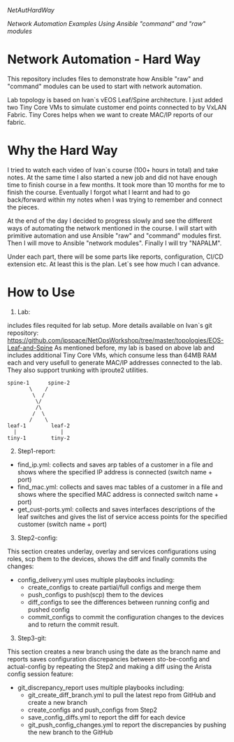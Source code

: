 *NetAutHardWay*

*Network Automation Examples Using Ansible "command" and "raw" modules*

# Network Automation - Hard Way
This repository includes files to demonstrate how Ansible "raw" and "command" modules can be used to start with network automation.

Lab topology is based on Ivan\`s vEOS Leaf/Spine architecture. 
I just added two Tiny Core VMs to simulate customer end points connected to by VxLAN Fabric.
Tiny Cores helps when we want to create MAC/IP reports of our fabric.

# Why the Hard Way
I tried to watch each video of Ivan\`s course (100+ hours in total) and take notes. At the same time I also started a new job and did not have enough time
to finish course in a few months. It took more than 10 months for me to finish the course. Eventually I forgot what I learnt and had to 
go back/forward within my notes when I was trying to remember and connect the pieces.

At the end of the day I decided to progress slowly and see the different ways of automating the network mentioned in the course.
I will start with primitive automation and use Ansible "raw" and "command" modules first.
Then I will move to Ansible "network modules".
Finally I will try "NAPALM".

Under each part, there will be some parts like reports, configuration, CI/CD extension etc.
At least this is the plan. Let\`s see how much I can advance.

# How to Use
1. Lab: 

includes files requited for lab setup. More details available on Ivan\`s git repository: https://github.com/ipspace/NetOpsWorkshop/tree/master/topologies/EOS-Leaf-and-Spine
As mentioned before, my lab is based on above lab and includes additional Tiny Core VMs, which consume less than 64MB RAM each and very usefull to generate MAC/IP addresses connected to the lab. They also support trunking with iproute2 utilities.

```
spine-1      spine-2
       \    /
        \  /
         \/
         /\
        /  \
       /    \    
leaf-1        leaf-2
  |              |
tiny-1        tiny-2
```

2. Step1-report:

- find_ip.yml: collects and saves arp tables of a customer in a file and shows where the specified IP address is connected (switch name + port)
- find_mac.yml: collects and saves mac tables of a customer in a file and shows where the specified MAC address is connected switch name + port)   
- get_cust-ports.yml: collects and saves interfaces descriptions of the leaf switches and gives the list of service access points for the specified customer (switch name + port)      

3. Step2-config:

This section creates underlay, overlay and services configurations using roles, scp them to the devices, shows the diff and finally commits the changes:
- config_delivery.yml uses multiple playbooks including:
  - create_configs to create partial/full configs and merge them
  - push_configs to push(scp) them to the devices
  - diff_configs to see the differences between running config and pushed config
  - commit_configs to commit the configuration changes to the devices and to return the commit result.

3. Step3-git:

This section creates a new branch using the date as the branch name and reports saves configuration discrepancies between sto-be-config and actual-config by repeating the Step2 and making a diff using the Arista config session feature:
- git_discrepancy_report uses multiple playbooks including:
  - git_create_diff_branch.yml to pull the latest repo from GitHub and create a new branch
  - create_configs and push_configs from Step2
  - save_config_diffs.yml to report the diff for each device
  - git_push_config_changes.yml to report the discrepancies by pushing the new branch to the GitHub
